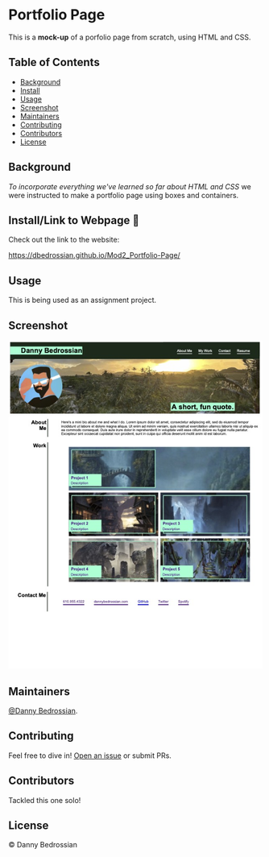 # Portfolio Page

This is a **mock-up** of a porfolio page from scratch, using HTML and CSS.

## Table of Contents

- [Background](#background)
- [Install](#install)
- [Usage](#usage)
- [Screenshot](#screenshot)
- [Maintainers](#maintainers)
- [Contributing](#contributing)
- [Contributors](#contributors)
- [License](#license)

## Background

*To incorporate everything we've learned so far about HTML and CSS* we were instructed to make a portfolio page using boxes and containers.


## Install/Link to Webpage 🔗 

Check out the link to the website:


https://dbedrossian.github.io/Mod2_Portfolio-Page/


## Usage

This is being used as an assignment project.


## Screenshot

![screenshot](./assets/images/Screenshot.jpg)

## Maintainers

[@Danny Bedrossian](https://github.com/dbedrossian).

## Contributing

Feel free to dive in! [Open an issue](https://github.com/dbedrossian/standard-readme/issues/new) or submit PRs.


## Contributors

Tackled this one solo!


## License

© Danny Bedrossian